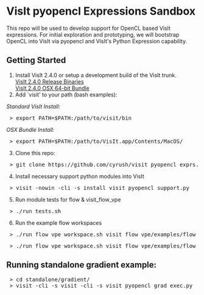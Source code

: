 VisIt pyopencl Expressions Sandbox
================================

This repo will be used to develop support for OpenCL based VisIt expressions.
For initial exploration and prototyping, we will bootstrap OpenCL into VisIt
via pyopencl and VisIt's Python Expression capability.

Getting Started
---------------

1. Install VisIt 2.4.0 or setup a development build of the VisIt trunk.  
[VisIt 2.4.0 Release Binaries](http://portal.nersc.gov/svn/visit/trunk/releases/2.4.0/)  
[VisIt 2.4.0 OSX 64-bit Bundle](http://portal.nersc.gov/svn/visit/trunk/releases/2.4.0/VisIt-2.4.0-x86_64-installer.dmg)  
2. Add `visit' to your path (bash examples):


_Standard VisIt Install:_
<pre>
 > export PATH=$PATH:/path/to/visit/bin
</pre>
_OSX Bundle Install:_  
<pre>
 > export PATH=$PATH:/path/to/VisIt.app/Contents/MacOS/
</pre>

3. Clone this repo:
<pre>
 > git clone https://github.com/cyrush/visit_pyopencl_exprs.git
</pre>
4. Install necessary support python modules into VisIt
<pre>
 > visit -nowin -cli -s install_visit_pyopencl_support.py
</pre>
5. Run module tests for flow & visit_flow_vpe
<pre>
 > ./run_tests.sh
</pre>

6. Run the example flow workspaces
<pre>
 > ./run_flow_vpe_workspace.sh visit_flow_vpe/examples/flow_vpe_npy_ops_example_1.py 
</pre>
<pre>
 > ./run_flow_vpe_workspace.sh visit_flow_vpe/examples/flow_vpe_pyocl_compile_example_1.py
</pre>

Running standalone gradient example:
---------------
<pre>
 > cd standalone/gradient/
 > visit -cli -s visit -cli -s visit_pyopencl_grad_exec.py 
</pre>
 


